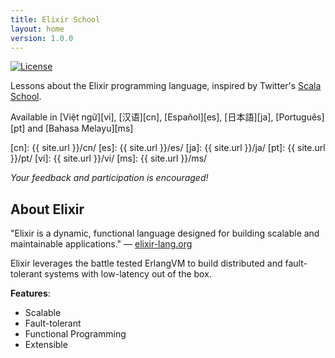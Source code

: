 ```yaml
---
title: Elixir School
layout: home
version: 1.0.0
---
```


[![License](http://img.shields.io/badge/license-MIT-brightgreen.svg)](http://opensource.org/licenses/MIT)

Lessons about the Elixir programming language, inspired by Twitter's [Scala School](http://twitter.github.io/scala_school/).

Available in [Việt ngữ][vi], [汉语][cn], [Español][es], [日本語][ja], [Português][pt] and [Bahasa Melayu][ms]

[cn]: {{ site.url }}/cn/
[es]: {{ site.url }}/es/
[ja]: {{ site.url }}/ja/
[pt]: {{ site.url }}/pt/
[vi]: {{ site.url }}/vi/
[ms]: {{ site.url }}/ms/

_Your feedback and participation is encouraged!_

## About Elixir

"Elixir is a dynamic, functional language designed for building scalable and maintainable applications." — [elixir-lang.org](http://elixir-lang.org/)

Elixir leverages the battle tested ErlangVM to build distributed and fault-tolerant systems with low-latency out of the box.

__Features__:

+ Scalable
+ Fault-tolerant
+ Functional Programming
+ Extensible
